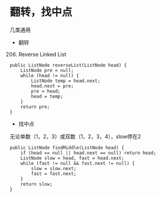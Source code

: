 # 翻转，找中点

几类通用

* 翻转

206. Reverse Linked List

```text
public ListNode reverseList(ListNode head) {
    ListNode pre = null;
    while (head != null) {
        ListNode temp = head.next;
        head.next = pre;
        pre = head;
        head = temp;
    }
    return pre;
}
```

* 找中点

无论单数（1，2，3）或双数（1，2，3，4），slow停在2

```text
public ListNode findMiddle(ListNode head) {
    if (head == null || head.next == null) return head;
    ListNode slow = head, fast = head.next;
    while (fast != null && fast.next != null) {
        slow = slow.next;
        fast = fast.next;
    }
    return slow;
}
```



